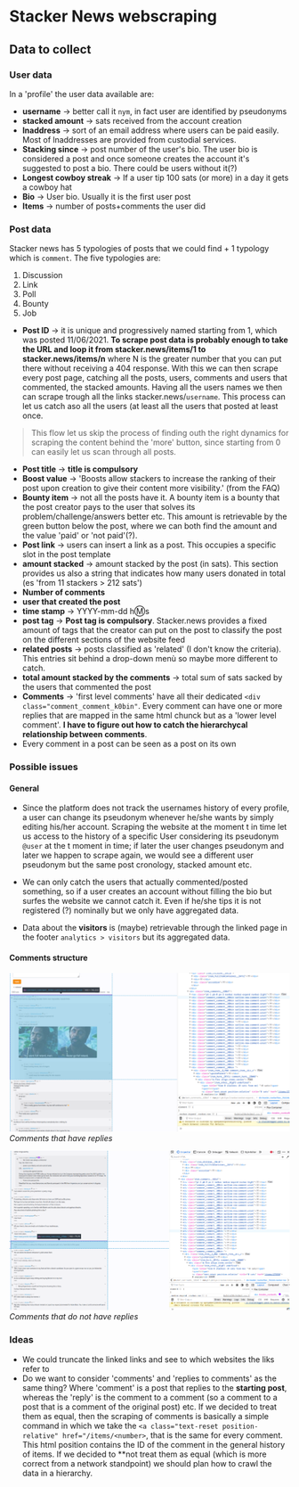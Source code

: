 # Stacker News webscraping

## Data to collect

### User data

In a 'profile' the user data available are:

- **username** -> better call it `nym`, in fact user are identified by pseudonyms
- **stacked amount** -> sats received from the account creation
- **lnaddress** -> sort of an email address where users can be paid easily. Most of lnaddresses are provided from custodial services.
- **Stacking since** -> post number of the user's bio. The user bio is considered a post and once someone creates the account it's suggested to post a bio. There could be users without it(?)
- **Longest cowboy streak** -> If a user tip 100 sats (or more) in a day it gets a cowboy hat
- **Bio** -> User bio. Usually it is the first user post
- **Items** -> number of posts+comments the user did

### Post data

Stacker news has 5 typologies of posts that we could find + 1 typology which is `comment`. The five typologies are:
1. Discussion
2. Link
3. Poll
4. Bounty
5. Job

- **Post ID** -> it is unique and progressively named starting from 1, which was posted 11/06/2021. **To scrape post data is probably enough to take the URL and loop it from stacker.news/items/1 to stacker.news/items/n** where N is the greater number that you can put there without receiving a 404 response. With this we can then scrape every post page, catching all the posts, users, comments and users that commented, the stacked amounts. Having all the users names we then can scrape trough all the links stacker.news/`username`. This process can let us catch aso all the users (at least all the users that posted at least once.

> This flow let us skip the process of finding outh the right dynamics for scraping the content behind the 'more' button, since starting from 0 can easily let us scan through all posts.

- **Post title** -> **title is compulsory**
- **Boost value** -> 'Boosts allow stackers to increase the ranking of their post upon creation to give their content more visibility.' (from the FAQ)
- **Bounty item** -> not all the posts have it. A bounty item is a bounty that the post creator pays to the user that solves its problem/challenge/answers better etc. This amount is retrievable by the green button below the post, where we can both find the amount and the value 'paid' or 'not paid'(?).
- **Post link** -> users can insert a link as a post. This occupies a specific slot in the post template
- **amount stacked** -> amount stacked by the post (in sats). This section provides us also a string that indicates how many users donated in total (es 'from 11 stackers > 212 sats')
- **Number of comments**
- **user that created the post**
- **time stamp** -> YYYY-mm-dd h:m:s
- **post tag** -> **Post tag is compulsory**. Stacker.news provides a fixed amount of tags that the creator can put on the post to classify the post on the different sections of the website feed
- **related posts** -> posts classified as 'related' (I don't know the criteria). This entries sit behind a drop-down menù so maybe more different to catch.
- **total amount stacked by the comments** -> total sum of sats sacked by the users that commented the post
- **Comments** -> 'first level comments' have all their dedicated `<div class="comment_comment_k0bin"`. Every comment can have one or more replies that are mapped in the same html chunck but as a 'lower level comment'. **I have to figure out how to catch the hierarchycal relationship between comments**.
- Every comment in a post can be seen as a post on its own


### Possible issues

#### General
- Since the platform does not track the usernames history of every profile, a user can change its pseudonym whenever he/she wants by simply editing his/her account. Scraping the website at the moment t in time let us access to the history of a specific User considering its pseudonym `@user` at the t moment in time; if later the user changes pseudonym and later we happen to scrape again, we would see a different user pseudonym but the same post cronology, stacked amount etc.

- We can only catch the users that actually commented/posted something, so if a user creates an account without filling the bio but surfes the website we cannot catch it. Even if he/she tips it is not registered (?) nominally but we only have aggregated data.

- Data about the **visitors** is (maybe) retrievable through the linked page in the footer `analytics > visitors` but its aggregated data.

#### Comments structure

![Comments that have replies](images/comment1.png)
*Comments that have replies*

![Comments that do not have replies](images/comment2.png)
*Comments that do not have replies*

### Ideas

- We could truncate the linked links and see to which websites the liks refer to
- Do we want to consider 'comments' and 'replies to comments' as the same thing? Where 'comment' is a post that replies to the **starting post**, whereas the 'reply' is the comment to a comment (so a comment to a post that is a comment of the original post) etc. If we decided to treat them as equal, then the scraping of comments is basically a simple command in which we take the `<a class="text-reset position-relative" href="/items/<number>`, that is the same for every comment. This html position contains the ID of the comment in the general history of items. If we decided to **not treat them as equal (which is more correct from a network standpoint) we should plan how to crawl the data in a hierarchy.
